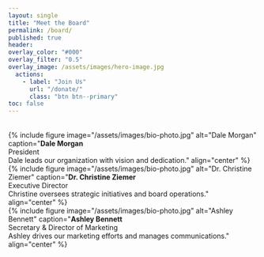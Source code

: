 ```yaml
---
layout: single
title: "Meet the Board"
permalink: /board/
published: true
header:
overlay_color: "#000"
overlay_filter: "0.5"
overlay_image: /assets/images/hero-image.jpg
  actions:
    - label: "Join Us"
      url: "/donate/"
      class: "btn btn--primary"
toc: false
---
```


<!-- No H1 here because the splash layout already includes the title -->

<div class="row row--equal" style="margin-top: 2rem;">
  <div class="col-4">
    {% include figure
      image="/assets/images/bio-photo.jpg"
      alt="Dale Morgan"
      caption="<strong>Dale Morgan</strong><br>President<br>Dale leads our organization with vision and dedication."
      align="center"
    %}
  </div>

  <div class="col-4">
    {% include figure
      image="/assets/images/bio-photo.jpg"
      alt="Dr. Christine Ziemer"
      caption="<strong>Dr. Christine Ziemer</strong><br>Executive Director<br>Christine oversees strategic initiatives and board operations."
      align="center"
    %}
  </div>

  <div class="col-4">
    {% include figure
      image="/assets/images/bio-photo.jpg"
      alt="Ashley Bennett"
      caption="<strong>Ashley Bennett</strong><br>Secretary & Director of Marketing<br>Ashley drives our marketing efforts and manages communications."
      align="center"
    %}
  </div>
</div>
